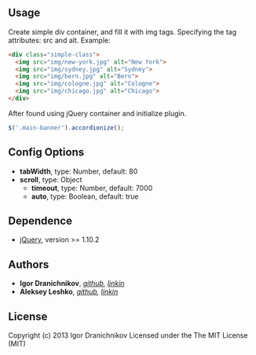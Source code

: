 ## Usage
Create simple div container, and fill it with img tags.
Specifying the tag attributes: src and alt.
Example:
```html
<div class="simple-class">
  <img src="img/new-york.jpg" alt="New York">
  <img src="img/sydney.jpg" alt="Sydney">
  <img src="img/bern.jpg" alt="Bern">
  <img src="img/cologne.jpg" alt="Cologne">
  <img src="img/chicago.jpg" alt="Chicago">
</div>
```
After found using jQuery container and initialize plugin.
```js
$('.main-banner').accordionize();
```

## Config Options
- __tabWidth__, type: Number, default: 80
- __scroll__, type: Object
  - __timeout__, type: Number, default: 7000
  - __auto__, type: Boolean, default: true

## Dependence
* [jQuery](http://jquery.com/), version >= 1.10.2

## Authors
- __Igor Dranichnikov__, _[github](https://github.com/i-dranichnikov), [linkin](ru.linkedin.com/pub/igor-dranichnikov/87/62b/305)_
- __Aleksey Leshko__, _[github](https://github.com/AlekseyLeshko), [linkin](ru.linkedin.com/pub/aleksey-leshko/71/780/b69)_

## License
Copyright (c) 2013 Igor Dranichnikov Licensed under the The MIT License (MIT)
